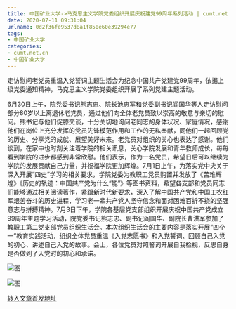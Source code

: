 ```yaml
---
title: 中国矿业大学->马克思主义学院党委组织开展庆祝建党99周年系列活动 | cumt.net.cn
date: 2020-07-11 09:31:04
urlname: 0d2f36fe9537d8a1f850e60e39294e77
tags: 
- 中国矿业大学
categories:
- cumt.net.cn
- 中国矿业大学
---
```

走访慰问老党员重温入党誓词主题生活会为纪念中国共产党建党99周年，依据上级党委通知精神，马克思主义学院党委组织开展了系列党建主题活动。

6月30日上午，院党委书记熊志忠、院长池忠军和党委副书记阎国华等人走访慰问部分80岁以上离退休老党员，通过他们向全体老党员致以崇高的敬意与亲切的慰问。熊书记与他们促膝交谈，十分关切地询问老同志的身体状况、家庭情况，感谢他们在岗位上充分发挥的党员先锋模范作用和工作的无私奉献，同他们一起回顾党的历史、分享党的成就、展望美好未来。老党员对组织的关心也表达了感谢。他们谈到，在家中也时刻关注着学院的相关讯息，关心学院发展和青年教师成长，每每看到学院的进步都感到非常欣慰。他们表示，作为一名党员，希望日后可以继续为学院的发展贡献自己力量，并祝福学院更加辉煌。7月1日上午，为落实党中央关于深入开展“四史”学习的相关要求，学院党委为教职工党员购置并发放了《苦难辉煌》《历史的轨迹：中国共产党为什么“能”》等图书资料，希望各支部和党员同志们能够通过相关阅读著作，紧跟新时代新要求，深入了解中国共产党和中国工农红军艰苦奋斗的历史进程，学习老一辈共产党人坚守信念和面对困难百折不挠的坚强意志与拼搏精神。7月3日下午，学院各基层党支部组织开展庆祝中国共产党成立99周年主题学习活动，院党委书记熊志忠、副书记阎国华、副院长曹洪军参加了教职工第二党支部党员组织生活会。本次组织生活会的主要内容是落实开展“四个一”教育实践活动，组织全体党员重温《入党志愿书》和入党誓词、回顾自己入党的初心、讲述自己入党的故事。会上，各位党员对照誓词开展自我检视，反思自身是否做到了入党时的初心和承诺。

![图](http://xwzx.cumt.edu.cn/_upload/article/images/9d/94/1cade6ed4081a10f809e68f84f8f/a24e19f2-038b-4cdc-89e2-ee661da5b0ee.jpg)

![图](http://xwzx.cumt.edu.cn/_upload/article/images/9d/94/1cade6ed4081a10f809e68f84f8f/595f211b-dcbd-4b0b-be9a-b6c27add70ff.jpg)

[转入文章首发地址](http://xwzx.cumt.edu.cn/b7/2b/c523a571179/page.htm)